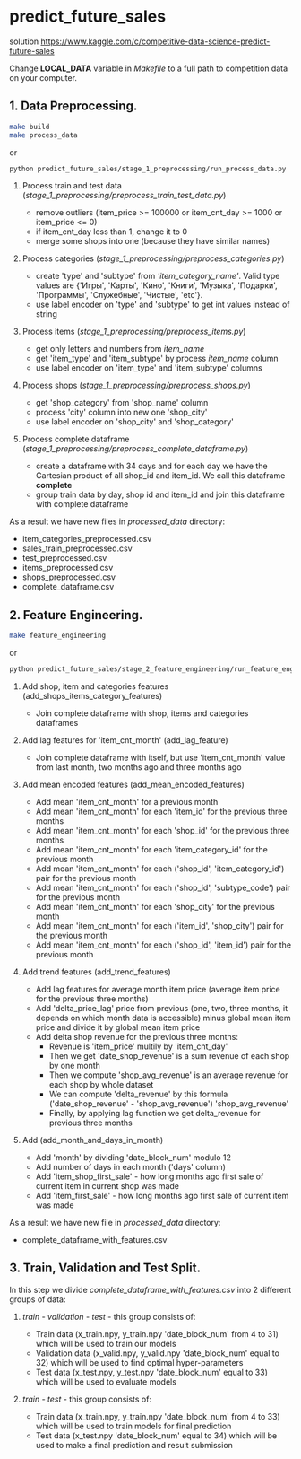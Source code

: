 # predict_future_sales
solution https://www.kaggle.com/c/competitive-data-science-predict-future-sales

Change **LOCAL_DATA** variable in *Makefile* to a full path to competition data on your computer.
## 1. Data Preprocessing.
```bash
make build
make process_data
```
or
```bash
python predict_future_sales/stage_1_preprocessing/run_process_data.py
```

1. Process train and test data (*stage_1_preprocessing/preprocess_train_test_data.py*)
    * remove outliers (item_price >= 100000 or item_cnt_day >= 1000 or item_price <= 0)
    * if item_cnt_day less than 1, change it to 0
    * merge some shops into one (because they have similar names)
   
2. Process categories (*stage_1_preprocessing/preprocess_categories.py*)  
   * create 'type' and 'subtype' from *'item_category_name'*. Valid type values are {'Игры', 'Карты', 'Кино', 'Книги', 'Музыка', 'Подарки', 'Программы', 'Служебные', 'Чистые', 'etc'}. 
   * use label encoder on 'type' and 'subtype' to get int values instead of string
   
3. Process items (*stage_1_preprocessing/preprocess_items.py*)
   * get only letters and numbers from *item_name*
   * get 'item_type' and 'item_subtype' by process *item_name* column
   * use label encoder on 'item_type' and 'item_subtype' columns

4. Process shops (*stage_1_preprocessing/preprocess_shops.py*)  
   * get 'shop_category' from 'shop_name' column
   * process 'city' column into new one 'shop_city'
   * use label encoder on 'shop_city' and 'shop_category'
   
5. Process complete dataframe (*stage_1_preprocessing/preprocess_complete_dataframe.py*)  
    * create a dataframe with 34 days and for each day we have the Cartesian product of all shop_id and item_id. We call this dataframe **complete**
    * group train data by day, shop id and item_id and join this dataframe with complete dataframe

As a result we have new files in *processed_data* directory:
* item_categories_preprocessed.csv
* sales_train_preprocessed.csv
* test_preprocessed.csv
* items_preprocessed.csv
* shops_preprocessed.csv  
* complete_dataframe.csv  

## 2. Feature Engineering.
```bash
make feature_engineering
```
or
```bash
python predict_future_sales/stage_2_feature_engineering/run_feature_engineering.py
```

1. Add shop, item and categories features (add_shops_items_category_features)
   * Join complete dataframe with shop, items and categories dataframes
   
2. Add lag features for 'item_cnt_month' (add_lag_feature)
   * Join complete dataframe with itself, but use 'item_cnt_month' value from last month, two months ago and three months ago
   
3. Add mean encoded features (add_mean_encoded_features)
   * Add mean 'item_cnt_month' for a previous month
   * Add mean 'item_cnt_month' for each 'item_id' for the previous three months
   * Add mean 'item_cnt_month' for each 'shop_id' for the previous three months
   * Add mean 'item_cnt_month' for each 'item_category_id' for the previous month
   * Add mean 'item_cnt_month' for each ('shop_id', 'item_category_id') pair for the previous month
   * Add mean 'item_cnt_month' for each ('shop_id', 'subtype_code') pair for the previous month
   * Add mean 'item_cnt_month' for each 'shop_city' for the previous month
   * Add mean 'item_cnt_month' for each ('item_id', 'shop_city') pair for the previous month
   * Add mean 'item_cnt_month' for each ('shop_id', 'item_id') pair for the previous month
   
4. Add trend features (add_trend_features)
   * Add lag features for average month item price (average item price for the previous three months)
   * Add 'delta_price_lag' price from previous (one, two, three months, it depends on which month data is accessible) minus global mean item price and divide it by global mean item price
   * Add delta shop revenue for the previous three months:
      * Revenue is 'item_price' multily by 'item_cnt_day'
      * Then we get 'date_shop_revenue' is a sum revenue of each shop by one month
      * Then we compute 'shop_avg_revenue' is an average revenue for each shop by whole dataset
      * We can compute 'delta_revenue' by this formula ('date_shop_revenue' - 'shop_avg_revenue') 'shop_avg_revenue'
      * Finally, by applying lag function we get delta_revenue for previous three months
   
5. Add (add_month_and_days_in_month)
   * Add 'month' by dividing 'date_block_num' modulo 12
   * Add number of days in each month ('days' column)
   * Add 'item_shop_first_sale' - how long months ago first sale of current item in current shop was made
   * Add 'item_first_sale' -  how long months ago first sale of current item was made
  
As a result we have new file in *processed_data* directory:
* complete_dataframe_with_features.csv  

## 3. Train, Validation and Test Split.
In this step we divide *complete_dataframe_with_features.csv* into 2 different groups of data:
1. *train - validation - test* - this group consists of:
   * Train data (x_train.npy, y_train.npy 'date_block_num' from 4 to 31) which will be used to train our models
   * Validation data (x_valid.npy, y_valid.npy 'date_block_num' equal to 32) which will be used to find optimal hyper-parameters
   * Test data (x_test.npy, y_test.npy 'date_block_num' equal to 33) which will be used to evaluate models
   
2. *train - test* - this group consists of:
   * Train data (x_train.npy, y_train.npy 'date_block_num' from 4 to 33) which will be used to train models for final prediction
   * Test data (x_test.npy 'date_block_num' equal to 34) which will be used to make a final prediction and result submission
   
